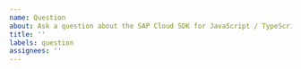 ```yaml
---
name: Question
about: Ask a question about the SAP Cloud SDK for JavaScript / TypeScript.
title: ''
labels: question
assignees: ''
---
```


<!-- Please note that this repository is for JavaScript / TypeScript related issues only. If you have a question about the SAP Cloud SDK for Java open a question on StackOverflow: https://stackoverflow.com/questions/tagged/sap-cloud-sdk+java -->
